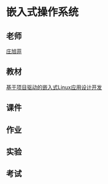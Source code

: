 # 嵌入式操作系统

## 老师

[庄旭菲](https://yjsch.imut.edu.cn/info/1097/5695.htm)

## 教材

[基于项目驱动的嵌入式Linux应用设计开发](http://www.tup.tsinghua.edu.cn/bookscenter/book_06734402.html)

## 课件

## 作业

## 实验

## 考试
